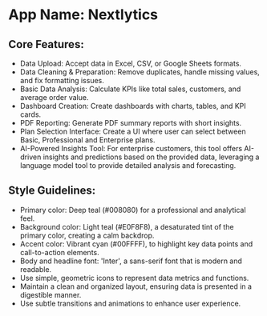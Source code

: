 # **App Name**: Nextlytics

## Core Features:

- Data Upload: Accept data in Excel, CSV, or Google Sheets formats.
- Data Cleaning & Preparation: Remove duplicates, handle missing values, and fix formatting issues.
- Basic Data Analysis: Calculate KPIs like total sales, customers, and average order value.
- Dashboard Creation: Create dashboards with charts, tables, and KPI cards.
- PDF Reporting: Generate PDF summary reports with short insights.
- Plan Selection Interface: Create a UI where user can select between Basic, Professional and Enterprise plans.
- AI-Powered Insights Tool: For enterprise customers, this tool offers AI-driven insights and predictions based on the provided data, leveraging a language model tool to provide detailed analysis and forecasting.

## Style Guidelines:

- Primary color: Deep teal (#008080) for a professional and analytical feel.
- Background color: Light teal (#E0F8F8), a desaturated tint of the primary color, creating a calm backdrop.
- Accent color: Vibrant cyan (#00FFFF), to highlight key data points and call-to-action elements.
- Body and headline font: 'Inter', a sans-serif font that is modern and readable.
- Use simple, geometric icons to represent data metrics and functions.
- Maintain a clean and organized layout, ensuring data is presented in a digestible manner.
- Use subtle transitions and animations to enhance user experience.
